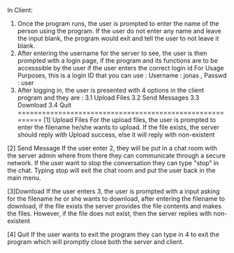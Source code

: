 In Client:
1. Once the program runs, the user is prompted to enter the name of the person using the program.
   If the user do not enter any name and leave the input blank, the program would exit and tell the user to not leave it blank.
2. After entering the username for the server to see, the user is then prompted with a login page, if the program and its functions are to be accesssible by the user if the user enters the correct login id
    For Usage Purposes, this is a login ID that you can use : 
      Username : jonas , Passwd : user
3. After logging in, the user is presented with 4 options in the client program and they are : 
   3.1 Upload Files
   3.2 Send Messages
   3.3 Download
   3.4 Quit
=========================================================
[1] Upload Files 
For the upload files, the user is prompted to enter the filename he/she wants to upload. 
If the file exists, the server should reply with Upload success, else it will reply with non-existent

[2] Send Message
If the user enter 2, they will be put in a chat room with the server admin where from there they can communicate through a secure network.
If the user want to stop the conversation they can type "stop" in the chat. Typing stop will exit the chat room and put the user back in the main menu.

[3]Download
If the user enters 3, the user is prompted with a input asking for the filename he or she wants to download, after entering the filename to download, if the file exists the server provides the file contents and makes the files.
However, if the file does not exist, then the server replies with non-existent

[4] Quit
If the user wants to exit the program they can type in 4 to exit the program which will promptly close both the server and client.
